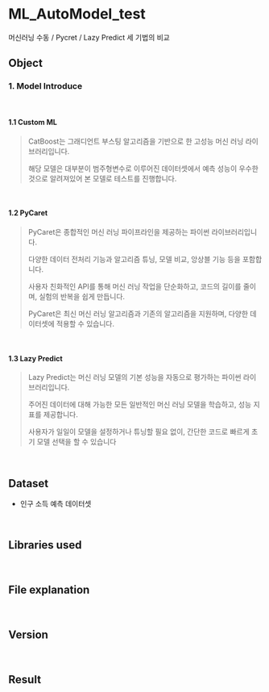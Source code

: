 # ML_AutoModel_test

머신러닝 수동 / Pycret / Lazy Predict 세 기법의 비교
<br/>

## Object

### 1. Model Introduce
<br/>

#### 1.1 Custom ML

> CatBoost는 그래디언트 부스팅 알고리즘을 기반으로 한 고성능 머신 러닝 라이브러리입니다.
>
> 해당 모델은 대부분이 범주형변수로 이루어진 데이터셋에서 예측 성능이 우수한 것으로 알려져있어 본 모델로 테스트를 진행합니다.
<br/>

#### 1.2 PyCaret

> PyCaret은 종합적인 머신 러닝 파이프라인을 제공하는 파이썬 라이브러리입니다.
>
> 다양한 데이터 전처리 기능과 알고리즘 튜닝, 모델 비교, 앙상블 기능 등을 포함합니다.
>
> 사용자 친화적인 API를 통해 머신 러닝 작업을 단순화하고, 코드의 길이를 줄이며, 실험의 반복을 쉽게 만듭니다.
>
> PyCaret은 최신 머신 러닝 알고리즘과 기존의 알고리즘을 지원하며, 다양한 데이터셋에 적용할 수 있습니다.
<br/>

#### 1.3 Lazy Predict
> Lazy Predict는 머신 러닝 모델의 기본 성능을 자동으로 평가하는 파이썬 라이브러리입니다.
>
> 주어진 데이터에 대해 가능한 모든 일반적인 머신 러닝 모델을 학습하고, 성능 지표를 제공합니다.
>
> 사용자가 일일이 모델을 설정하거나 튜닝할 필요 없이, 간단한 코드로 빠르게 초기 모델 선택을 할 수 있습니다
<br/>

## Dataset

- 인구 소득 예측 데이터셋
<br/>

## Libraries used
<br/>

## File explanation
<br/>

## Version
<br/>

## Result
